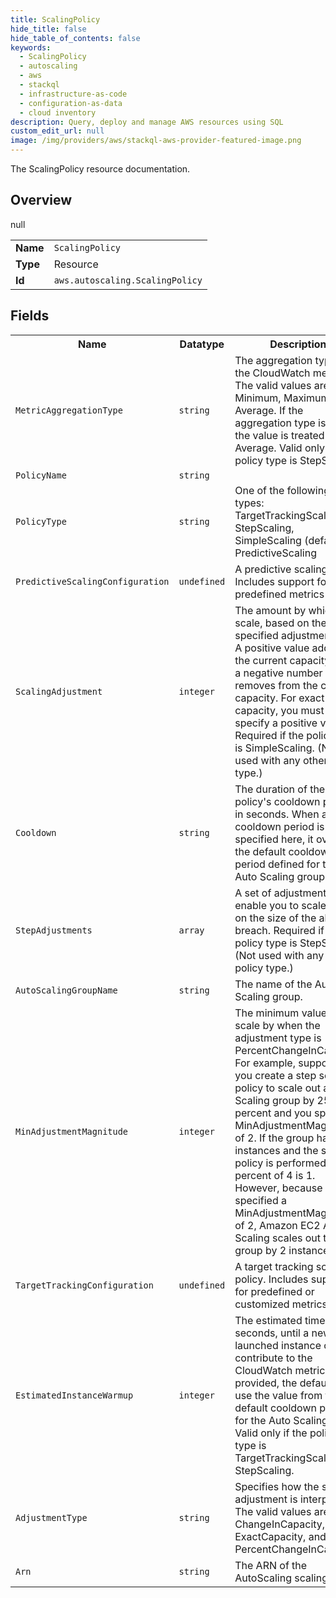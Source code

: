 ```yaml
---
title: ScalingPolicy
hide_title: false
hide_table_of_contents: false
keywords:
  - ScalingPolicy
  - autoscaling
  - aws
  - stackql
  - infrastructure-as-code
  - configuration-as-data
  - cloud inventory
description: Query, deploy and manage AWS resources using SQL
custom_edit_url: null
image: /img/providers/aws/stackql-aws-provider-featured-image.png
---
```

The ScalingPolicy resource documentation.

## Overview
<table><tbody>
<tr><td><b>Name</b></td><td><code>ScalingPolicy</code></td></tr>
<tr><td><b>Type</b></td><td>Resource</td></tr>
null
<tr><td><b>Id</b></td><td><code>aws.autoscaling.ScalingPolicy</code></td></tr>
</tbody></table>

## Fields
<table><tbody>
<tr><th>Name</th><th>Datatype</th><th>Description</th></tr>
<tr><td><code>MetricAggregationType</code></td><td><code>string</code></td><td>The aggregation type for the CloudWatch metrics. The valid values are Minimum, Maximum, and Average. If the aggregation type is null, the value is treated as Average. Valid only if the policy type is StepScaling.</td></tr><tr><td><code>PolicyName</code></td><td><code>string</code></td><td></td></tr><tr><td><code>PolicyType</code></td><td><code>string</code></td><td>One of the following policy types: TargetTrackingScaling, StepScaling, SimpleScaling (default), PredictiveScaling</td></tr><tr><td><code>PredictiveScalingConfiguration</code></td><td><code>undefined</code></td><td>A predictive scaling policy. Includes support for predefined metrics only.</td></tr><tr><td><code>ScalingAdjustment</code></td><td><code>integer</code></td><td>The amount by which to scale, based on the specified adjustment type. A positive value adds to the current capacity while a negative number removes from the current capacity. For exact capacity, you must specify a positive value. Required if the policy type is SimpleScaling. (Not used with any other policy type.)</td></tr><tr><td><code>Cooldown</code></td><td><code>string</code></td><td>The duration of the policy's cooldown period, in seconds. When a cooldown period is specified here, it overrides the default cooldown period defined for the Auto Scaling group.</td></tr><tr><td><code>StepAdjustments</code></td><td><code>array</code></td><td>A set of adjustments that enable you to scale based on the size of the alarm breach. Required if the policy type is StepScaling. (Not used with any other policy type.)</td></tr><tr><td><code>AutoScalingGroupName</code></td><td><code>string</code></td><td>The name of the Auto Scaling group.</td></tr><tr><td><code>MinAdjustmentMagnitude</code></td><td><code>integer</code></td><td>The minimum value to scale by when the adjustment type is PercentChangeInCapacity. For example, suppose that you create a step scaling policy to scale out an Auto Scaling group by 25 percent and you specify a MinAdjustmentMagnitude of 2. If the group has 4 instances and the scaling policy is performed, 25 percent of 4 is 1. However, because you specified a MinAdjustmentMagnitude of 2, Amazon EC2 Auto Scaling scales out the group by 2 instances.</td></tr><tr><td><code>TargetTrackingConfiguration</code></td><td><code>undefined</code></td><td>A target tracking scaling policy. Includes support for predefined or customized metrics.</td></tr><tr><td><code>EstimatedInstanceWarmup</code></td><td><code>integer</code></td><td>The estimated time, in seconds, until a newly launched instance can contribute to the CloudWatch metrics. If not provided, the default is to use the value from the default cooldown period for the Auto Scaling group. Valid only if the policy type is TargetTrackingScaling or StepScaling.</td></tr><tr><td><code>AdjustmentType</code></td><td><code>string</code></td><td>Specifies how the scaling adjustment is interpreted. The valid values are ChangeInCapacity, ExactCapacity, and PercentChangeInCapacity.</td></tr><tr><td><code>Arn</code></td><td><code>string</code></td><td>The ARN of the AutoScaling scaling policy</td></tr>
</tbody></table>